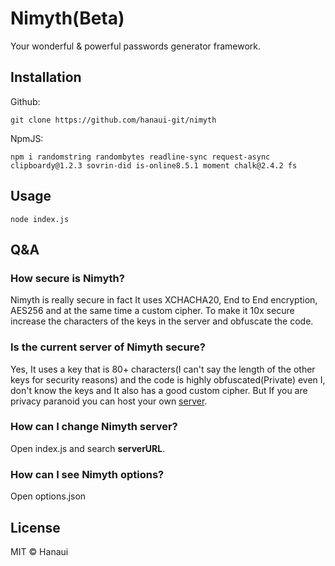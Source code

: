 # Nimyth(Beta)
Your wonderful & powerful passwords generator framework.

## Installation
Github:
```
git clone https://github.com/hanaui-git/nimyth
```
NpmJS:
```
npm i randomstring randombytes readline-sync request-async clipboardy@1.2.3 sovrin-did is-online8.5.1 moment chalk@2.4.2 fs
```

## Usage
```
node index.js
```

## Q&A
### How secure is Nimyth?
Nimyth is really secure in fact It uses XCHACHA20, End to End encryption, AES256 and at the same time a custom cipher. To make it 10x secure increase the characters of the keys in the server and obfuscate the code.

### Is the current server of Nimyth secure?
Yes, It uses a key that is 80+ characters(I can't say the length of the other keys for security reasons) and the code is highly obfuscated(Private) even I, don't know the keys and It also has a good custom cipher. But If you are privacy paranoid you can host your own [server](https://github.com/hanaui-git/nimyth-server).

### How can I change Nimyth server?
Open index.js and search **serverURL**.

### How can I see Nimyth options?
Open options.json

## License
MIT © Hanaui